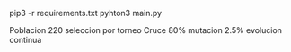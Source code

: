 pip3 -r requirements.txt
pyhton3 main.py

Poblacion 220
seleccion por torneo
Cruce 80%
mutacion 2.5%
evolucion continua


